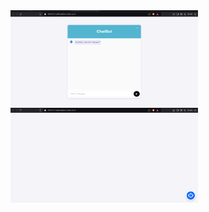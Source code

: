 <img src="https://github.com/Sushanthsush43/WebsiteChatBot_NLP_DataScience/blob/main/assets/images/Screenshot%20(242).png" alt="Image Alt Text" style="width:300px;" />
<img src="https://github.com/Sushanthsush43/WebsiteChatBot_NLP_DataScience/blob/main/assets/images/Screenshot%20(243).png" alt="Image Alt Text" style="width:300px;" />
